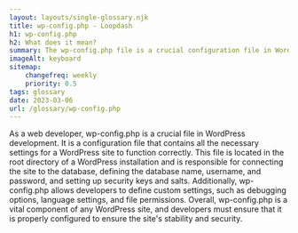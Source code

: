 ```yaml
--- 
layout: layouts/single-glossary.njk
title: wp-config.php - Loopdash
h1: wp-config.php
h2: What does it mean?
summary: The wp-config.php file is a crucial configuration file in WordPress that contains database connection details, security keys, and other settings necessary for the proper functioning of the WordPress site.
imageAlt: keyboard
sitemap:
	changefreq: weekly
	priority: 0.5
tags: glossary
date: 2023-03-06
url: /glossary/wp-config.php
---
```


As a web developer, wp-config.php is a crucial file in WordPress development. It is a configuration file that contains all the necessary settings for a WordPress site to function correctly. This file is located in the root directory of a WordPress installation and is responsible for connecting the site to the database, defining the database name, username, and password, and setting up security keys and salts. Additionally, wp-config.php allows developers to define custom settings, such as debugging options, language settings, and file permissions. Overall, wp-config.php is a vital component of any WordPress site, and developers must ensure that it is properly configured to ensure the site's stability and security.